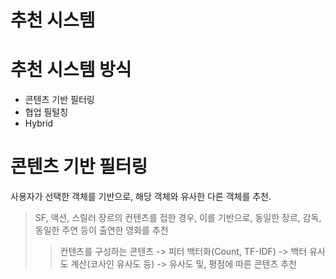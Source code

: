 # 추천 시스템

# 추천 시스템 방식

- 콘텐츠 기반 필터링
- 협업 필털칭
- Hybrid

# 콘텐츠 기반 필터링

사용자가 선택한 객체를 기반으로, 해당 객체와 유사한 다른 객체를 추천.

> SF, 액션, 스릴러 장르의 컨텐츠를 접한 경우, 이를 기반으로, 동일한 장르, 감독, 동일한 주연 등이 출연한 영화를 추천
>> 컨텐츠를 구성하는 콘텐츠 -> 피터 백터화(Count, TF-IDF) -> 백터 유사도 계산(코사인 유사도 등) -> 유사도 및, 평점에 따른 콘텐츠 추천
